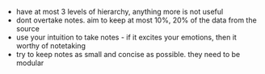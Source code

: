 - have at most 3 levels of hierarchy, anything more is not useful
- dont overtake notes. aim to keep at most 10%, 20% of the data from the source
- use your intuition to take notes - if it excites your emotions, then it worthy of notetaking
- try to keep notes as small and concise as possible. they need to be modular